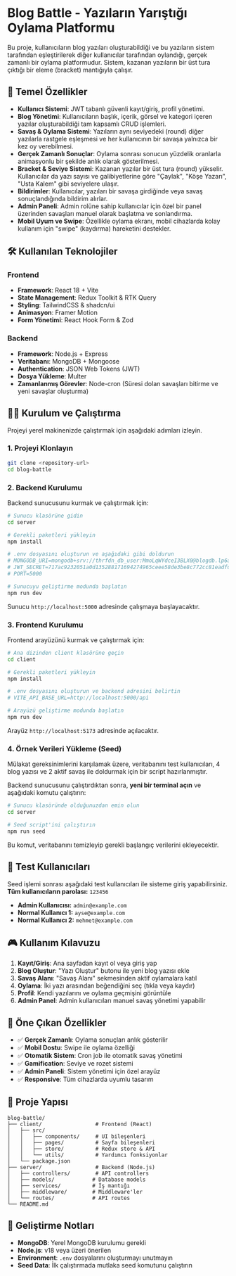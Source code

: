 # Blog Battle - Yazıların Yarıştığı Oylama Platformu

Bu proje, kullanıcıların blog yazıları oluşturabildiği ve bu yazıların sistem tarafından eşleştirilerek diğer kullanıcılar tarafından oylandığı, gerçek zamanlı bir oylama platformudur. Sistem, kazanan yazıların bir üst tura çıktığı bir eleme (bracket) mantığıyla çalışır.

## 🚀 Temel Özellikler

- **Kullanıcı Sistemi**: JWT tabanlı güvenli kayıt/giriş, profil yönetimi.
- **Blog Yönetimi**: Kullanıcıların başlık, içerik, görsel ve kategori içeren yazılar oluşturabildiği tam kapsamlı CRUD işlemleri.
- **Savaş & Oylama Sistemi**: Yazıların aynı seviyedeki (round) diğer yazılarla rastgele eşleşmesi ve her kullanıcının bir savaşa yalnızca bir kez oy verebilmesi.
- **Gerçek Zamanlı Sonuçlar**: Oylama sonrası sonucun yüzdelik oranlarla animasyonlu bir şekilde anlık olarak gösterilmesi.
- **Bracket & Seviye Sistemi**: Kazanan yazılar bir üst tura (round) yükselir. Kullanıcılar da yazı sayısı ve galibiyetlerine göre "Çaylak", "Köşe Yazarı", "Usta Kalem" gibi seviyelere ulaşır.
- **Bildirimler**: Kullanıcılar, yazıları bir savaşa girdiğinde veya savaş sonuçlandığında bildirim alırlar.
- **Admin Paneli**: Admin rolüne sahip kullanıcılar için özel bir panel üzerinden savaşları manuel olarak başlatma ve sonlandırma.
- **Mobil Uyum ve Swipe**: Özellikle oylama ekranı, mobil cihazlarda kolay kullanım için "swipe" (kaydırma) hareketini destekler.

## 🛠️ Kullanılan Teknolojiler

### Frontend

- **Framework**: React 18 + Vite
- **State Management**: Redux Toolkit & RTK Query
- **Styling**: TailwindCSS & shadcn/ui
- **Animasyon**: Framer Motion
- **Form Yönetimi**: React Hook Form & Zod

### Backend

- **Framework**: Node.js + Express
- **Veritabanı**: MongoDB + Mongoose
- **Authentication**: JSON Web Tokens (JWT)
- **Dosya Yükleme**: Multer
- **Zamanlanmış Görevler**: Node-cron (Süresi dolan savaşları bitirme ve yeni savaşlar oluşturma)

## 🏃‍♂️ Kurulum ve Çalıştırma

Projeyi yerel makinenizde çalıştırmak için aşağıdaki adımları izleyin.

### 1. Projeyi Klonlayın

```bash
git clone <repository-url>
cd blog-battle
```

### 2. Backend Kurulumu

Backend sunucusunu kurmak ve çalıştırmak için:

```bash
# Sunucu klasörüne gidin
cd server

# Gerekli paketleri yükleyin
npm install

# .env dosyasını oluşturun ve aşağıdaki gibi doldurun
# MONGODB_URI=mongodb+srv://thrfdn_db_user:MmoLqWYdceI3BLX0@blogdb.lp6a4l5.mongodb.net/?retryWrites=true&w=majority&appName=blogDB
# JWT_SECRET=717ac9232051a0d135288171694274965ceee58de3be8c772cc81eadfd053ff8
# PORT=5000

# Sunucuyu geliştirme modunda başlatın
npm run dev
```

Sunucu `http://localhost:5000` adresinde çalışmaya başlayacaktır.

### 3. Frontend Kurulumu

Frontend arayüzünü kurmak ve çalıştırmak için:

```bash
# Ana dizinden client klasörüne geçin
cd client

# Gerekli paketleri yükleyin
npm install

# .env dosyasını oluşturun ve backend adresini belirtin
# VITE_API_BASE_URL=http://localhost:5000/api

# Arayüzü geliştirme modunda başlatın
npm run dev
```

Arayüz `http://localhost:5173` adresinde açılacaktır.

### 4. Örnek Verileri Yükleme (Seed)

Mülakat gereksinimlerini karşılamak üzere, veritabanını test kullanıcıları, 4 blog yazısı ve 2 aktif savaş ile doldurmak için bir script hazırlanmıştır.

Backend sunucusunu çalıştırdıktan sonra, **yeni bir terminal açın** ve aşağıdaki komutu çalıştırın:

```bash
# Sunucu klasöründe olduğunuzdan emin olun
cd server

# Seed script'ini çalıştırın
npm run seed
```

Bu komut, veritabanını temizleyip gerekli başlangıç verilerini ekleyecektir.

## 👤 Test Kullanıcıları

Seed işlemi sonrası aşağıdaki test kullanıcıları ile sisteme giriş yapabilirsiniz. **Tüm kullanıcıların parolası:** `123456`

- **Admin Kullanıcısı:** `admin@example.com`
- **Normal Kullanıcı 1:** `ayse@example.com`
- **Normal Kullanıcı 2:** `mehmet@example.com`

## 🎮 Kullanım Kılavuzu

1. **Kayıt/Giriş**: Ana sayfadan kayıt ol veya giriş yap
2. **Blog Oluştur**: "Yazı Oluştur" butonu ile yeni blog yazısı ekle
3. **Savaş Alanı**: "Savaş Alanı" sekmesinden aktif oylamalara katıl
4. **Oylama**: İki yazı arasından beğendiğini seç (tıkla veya kaydır)
5. **Profil**: Kendi yazılarını ve oylama geçmişini görüntüle
6. **Admin Panel**: Admin kullanıcıları manuel savaş yönetimi yapabilir

## 🎯 Öne Çıkan Özellikler

- ✅ **Gerçek Zamanlı**: Oylama sonuçları anlık gösterilir
- ✅ **Mobil Dostu**: Swipe ile oylama özelliği
- ✅ **Otomatik Sistem**: Cron job ile otomatik savaş yönetimi
- ✅ **Gamification**: Seviye ve rozet sistemi
- ✅ **Admin Paneli**: Sistem yönetimi için özel arayüz
- ✅ **Responsive**: Tüm cihazlarda uyumlu tasarım

## 📁 Proje Yapısı

```
blog-battle/
├── client/                 # Frontend (React)
│   ├── src/
│   │   ├── components/     # UI bileşenleri
│   │   ├── pages/          # Sayfa bileşenleri
│   │   ├── store/          # Redux store & API
│   │   └── utils/          # Yardımcı fonksiyonlar
│   └── package.json
├── server/                 # Backend (Node.js)
│   ├── controllers/        # API controllers
│   ├── models/            # Database models
│   ├── services/          # İş mantığı
│   ├── middleware/        # Middleware'ler
│   └── routes/            # API routes
└── README.md
```

## 🔧 Geliştirme Notları

- **MongoDB**: Yerel MongoDB kurulumu gerekli
- **Node.js**: v18 veya üzeri önerilen
- **Environment**: `.env` dosyalarını oluşturmayı unutmayın
- **Seed Data**: İlk çalıştırmada mutlaka seed komutunu çalıştırın
